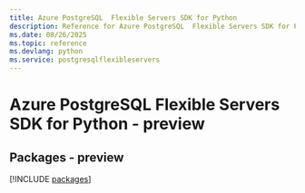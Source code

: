 ```yaml
---
title: Azure PostgreSQL  Flexible Servers SDK for Python
description: Reference for Azure PostgreSQL  Flexible Servers SDK for Python
ms.date: 08/26/2025
ms.topic: reference
ms.devlang: python
ms.service: postgresqlflexibleservers
---
```

# Azure PostgreSQL  Flexible Servers SDK for Python - preview
## Packages - preview
[!INCLUDE [packages](postgresql--flexible-servers-index.md)]
